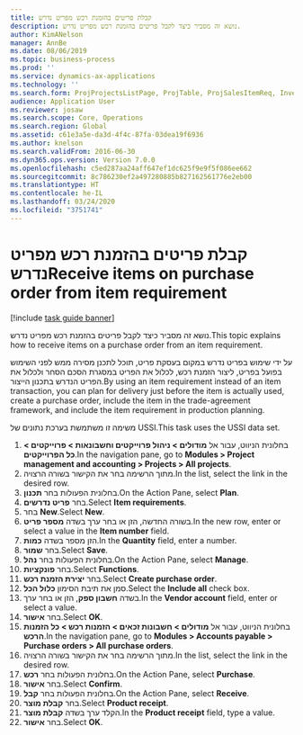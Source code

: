 ```yaml
---
title: קבלת פריטים בהזמנת רכש מפריט נדרש
description: נושא זה מסביר כיצד לקבל פריטים בהזמנת רכש מפריט נדרש.
author: KimANelson
manager: AnnBe
ms.date: 08/06/2019
ms.topic: business-process
ms.prod: ''
ms.service: dynamics-ax-applications
ms.technology: ''
ms.search.form: ProjProjectsListPage, ProjTable, ProjSalesItemReq, InventItemIdLookupSimple, PurchCreateFromSalesOrder, VendAccountItemLookup, PurchTable, PurchEditLines
audience: Application User
ms.reviewer: josaw
ms.search.scope: Core, Operations
ms.search.region: Global
ms.assetid: c61e3a5e-da3d-4f4c-87fa-03dea19f6936
ms.author: knelson
ms.search.validFrom: 2016-06-30
ms.dyn365.ops.version: Version 7.0.0
ms.openlocfilehash: c5ed287aa24aff647ef1dc625f9e9f5f086ee662
ms.sourcegitcommit: 8c786230ef2a497280885b827162561776e2eb00
ms.translationtype: HT
ms.contentlocale: he-IL
ms.lasthandoff: 03/24/2020
ms.locfileid: "3751741"
---
```

# <a name="receive-items-on-purchase-order-from-item-requirement"></a><span data-ttu-id="22f2c-103">קבלת פריטים בהזמנת רכש מפריט נדרש</span><span class="sxs-lookup"><span data-stu-id="22f2c-103">Receive items on purchase order from item requirement</span></span>

[!include [task guide banner](../../includes/task-guide-banner.md)]

<span data-ttu-id="22f2c-104">נושא זה מסביר כיצד לקבל פריטים בהזמנת רכש מפריט נדרש.</span><span class="sxs-lookup"><span data-stu-id="22f2c-104">This topic explains how to receive items on a purchase order from an item requirement.</span></span>

<span data-ttu-id="22f2c-105">על ידי שימוש בפריט נדרש במקום בעסקת פריט, תוכל לתכנן מסירה ממש לפני השימוש בפועל בפריט, ליצור הזמנת רכש, לכלול את הפריט במסגרת הסכם הסחר ולכלול את הפריט הנדרש בתכנון הייצור.</span><span class="sxs-lookup"><span data-stu-id="22f2c-105">By using an item requirement instead of an item transaction, you can plan for delivery just before the item is actually used, create a purchase order, include the item in the trade-agreement framework, and include the item requirement in production planning.</span></span> 

<span data-ttu-id="22f2c-106">משימה זו משתמשת בערכת נתונים של USSI.</span><span class="sxs-lookup"><span data-stu-id="22f2c-106">This task uses the USSI data set.</span></span>

1. <span data-ttu-id="22f2c-107">בחלונית הניווט, עבור אל **מודולים > ניהול פרוייקטים וחשבונאות > פרוייקטים > כל הפרוייקטים**.</span><span class="sxs-lookup"><span data-stu-id="22f2c-107">In the navigation pane, go to **Modules > Project management and accounting > Projects > All projects**.</span></span>
2. <span data-ttu-id="22f2c-108">מתוך הרשימה בחר את הקישור בשורה הרצויה.</span><span class="sxs-lookup"><span data-stu-id="22f2c-108">In the list, select the link in the desired row.</span></span>
3. <span data-ttu-id="22f2c-109">בחלונית הפעולות בחר **תכנון**.</span><span class="sxs-lookup"><span data-stu-id="22f2c-109">On the Action Pane, select **Plan**.</span></span>
4. <span data-ttu-id="22f2c-110">בחר **פריט נדרשים**.</span><span class="sxs-lookup"><span data-stu-id="22f2c-110">Select **Item requirements**.</span></span>
5. <span data-ttu-id="22f2c-111">בחר **New**.</span><span class="sxs-lookup"><span data-stu-id="22f2c-111">Select **New**.</span></span>
6. <span data-ttu-id="22f2c-112">בשורה החדשה, הזן או בחר ערך בשדה **מספר פריט**.</span><span class="sxs-lookup"><span data-stu-id="22f2c-112">In the new row, enter or select a value in the **Item number** field.</span></span>
7. <span data-ttu-id="22f2c-113">הזן מספר בשדה **כמות**.</span><span class="sxs-lookup"><span data-stu-id="22f2c-113">In the **Quantity** field, enter a number.</span></span>
8. <span data-ttu-id="22f2c-114">בחר **שמור**.</span><span class="sxs-lookup"><span data-stu-id="22f2c-114">Select **Save**.</span></span>
9. <span data-ttu-id="22f2c-115">בחלונית הפעולות בחר **נהל**.</span><span class="sxs-lookup"><span data-stu-id="22f2c-115">On the Action Pane, select **Manage**.</span></span>
10. <span data-ttu-id="22f2c-116">בחר **פונקציות**.</span><span class="sxs-lookup"><span data-stu-id="22f2c-116">Select **Functions**.</span></span>
11. <span data-ttu-id="22f2c-117">בחר **יצירת הזמנת רכש**.</span><span class="sxs-lookup"><span data-stu-id="22f2c-117">Select **Create purchase order**.</span></span>
12. <span data-ttu-id="22f2c-118">סמן את תיבת הסימון **כלול הכל**.</span><span class="sxs-lookup"><span data-stu-id="22f2c-118">Select the **Include all** check box.</span></span>
13. <span data-ttu-id="22f2c-119">בשדה **חשבון ספק**, הזן או בחר ערך.</span><span class="sxs-lookup"><span data-stu-id="22f2c-119">In the **Vendor account** field, enter or select a value.</span></span>
14. <span data-ttu-id="22f2c-120">בחר **אישור**.</span><span class="sxs-lookup"><span data-stu-id="22f2c-120">Select **OK**.</span></span>
15. <span data-ttu-id="22f2c-121">בחלונית הניווט, עבור אל **מודולים > חשבונות זכאים > הזמנות רכש > כל הזמנות הרכש**.</span><span class="sxs-lookup"><span data-stu-id="22f2c-121">In the navigation pane, go to **Modules > Accounts payable > Purchase orders > All purchase orders**.</span></span>
16. <span data-ttu-id="22f2c-122">מתוך הרשימה בחר את הקישור בשורה הרצויה.</span><span class="sxs-lookup"><span data-stu-id="22f2c-122">In the list, select the link in the desired row.</span></span>
17. <span data-ttu-id="22f2c-123">בחלונית הפעולות בחר **רכש**.</span><span class="sxs-lookup"><span data-stu-id="22f2c-123">On the Action Pane, select **Purchase**.</span></span>
18. <span data-ttu-id="22f2c-124">בחר **אישור**.</span><span class="sxs-lookup"><span data-stu-id="22f2c-124">Select **Confirm**.</span></span>
19. <span data-ttu-id="22f2c-125">בחלונית הפעולות בחר **קבל**.</span><span class="sxs-lookup"><span data-stu-id="22f2c-125">On the Action Pane, select **Receive**.</span></span>
20. <span data-ttu-id="22f2c-126">בחר **קבלת מוצר**.</span><span class="sxs-lookup"><span data-stu-id="22f2c-126">Select **Product receipt**.</span></span>
21. <span data-ttu-id="22f2c-127">הקלד ערך בשדה **קבלת מוצר**.</span><span class="sxs-lookup"><span data-stu-id="22f2c-127">In the **Product receipt** field, type a value.</span></span>
22. <span data-ttu-id="22f2c-128">בחר **אישור**.</span><span class="sxs-lookup"><span data-stu-id="22f2c-128">Select **OK**.</span></span>

